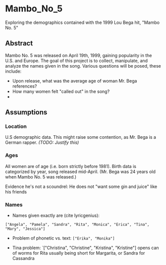 # Mambo_No_5
Exploring the demographics contained with the 1999 Lou Bega hit, "Mambo No. 5"

## Abstract
Mambo No. 5 was released on April 19th, 1999, gaining popularity in the U.S. and Europe. The goal of this project is to collect, manipulate, and analyze the names given in the song. Various questions will be posed, these include:

* Upon release, what was the average age of woman Mr. Bega references?
* How many women felt "called out" in the song?
* 

## Assumptions
### Location
U.S demographic data. This might raise some contention, as Mr. Bega is a German rapper. 
*(TODO: Justify this)*

### Ages
All women are of age (i.e. born strictly before 1981). Birth data is categorized by year, song released mid-April. (Mr. Bega was 24 years old when Mambo No. 5 was released.) 

Evidence he's not a scoundrel:
  He does not "want some gin and juice" like his friends

### Names
* Names given exactly are (cite lyricgenius):
```
["Angela", "Pamela", "Sandra", "Rita", "Monica", "Erica", "Tina", "Mary", "Jessica"]
```

* Problem of phonetic vs. text: 
`["Erika", "Monika"]`

* Tina problem: 
`["Christina", "Christine", "Kristina", "Kristine"]
opens can of worms for Rita usually being short for Margarita, or Sandra for Cassandra
